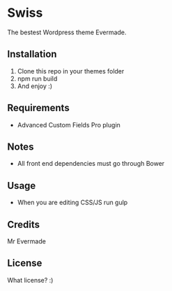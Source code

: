 # Swiss
The bestest Wordpress theme Evermade.

## Installation

1. Clone this repo in your themes folder
2. npm run build
3. And enjoy :)

## Requirements
* Advanced Custom Fields Pro plugin

## Notes
* All front end dependencies must go through Bower

## Usage

* When you are editing CSS/JS run gulp

## Credits

Mr Evermade

## License

What license? :)
